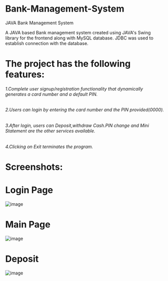 # Bank-Management-System
JAVA Bank Management System

A JAVA based Bank management system created using JAVA's Swing library for the frontend along with MySQL database. JDBC was used to establish connection with the database.

# The project has the following features:
###### 1.Complete user signup/registration functionality that dynamically generates a card number and a default PIN.
###### 2.Users can login by entering the card number and the PIN provided(0000).
###### 3.After login, users can Deposit,withdraw Cash.PIN change and Mini Statement are the other services available.
###### 4.Clicking on Exit terminates the program.

# Screenshots:

# Login Page
![image](https://user-images.githubusercontent.com/82017797/216541066-f195e1eb-97e5-47ad-bc77-a3ded7ff1853.png)

# Main Page
![image](https://user-images.githubusercontent.com/82017797/216541260-b682dc9f-53bb-4223-a462-753b096bdb7d.png)

# Deposit
![image](https://user-images.githubusercontent.com/82017797/216541369-bf7ac8c8-51da-4ab0-a35a-045507ebb9cb.png)
